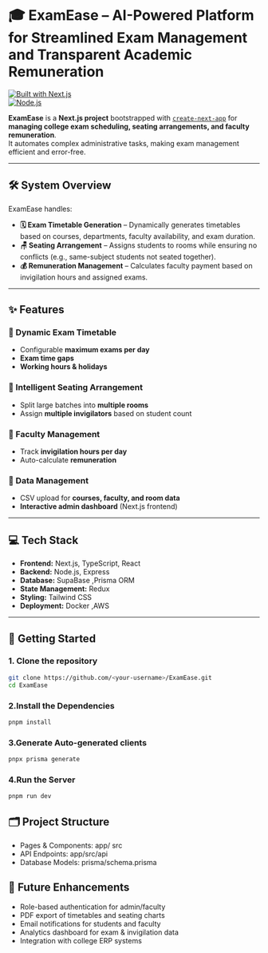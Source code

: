 # 🎓 ExamEase –  AI-Powered Platform for Streamlined Exam Management and Transparent Academic Remuneration


[![Built with Next.js](https://img.shields.io/badge/Built%20with-Next.js-black?logo=next.js)](https://nextjs.org/)  
[![Node.js](https://img.shields.io/badge/Node.js-16+-green?logo=node.js)](https://nodejs.org/)  

**ExamEase** is a **Next.js project** bootstrapped with [`create-next-app`](https://nextjs.org/docs/app/api-reference/cli/create-next-app) for **managing college exam scheduling, seating arrangements, and faculty remuneration**.  
It automates complex administrative tasks, making exam management efficient and error-free.

---

## 🛠 System Overview

ExamEase handles:

- **🗓 Exam Timetable Generation** – Dynamically generates timetables based on courses, departments, faculty availability, and exam duration.  
- **🪑 Seating Arrangement** – Assigns students to rooms while ensuring no conflicts (e.g., same-subject students not seated together).  
- **💰 Remuneration Management** – Calculates faculty payment based on invigilation hours and assigned exams.

---

## ✨ Features

### 📌 Dynamic Exam Timetable
- Configurable **maximum exams per day**  
- **Exam time gaps**  
- **Working hours & holidays**  

### 📌 Intelligent Seating Arrangement
- Split large batches into **multiple rooms**  
- Assign **multiple invigilators** based on student count  

### 📌 Faculty Management
- Track **invigilation hours per day**  
- Auto-calculate **remuneration**  

### 📌 Data Management
- CSV upload for **courses, faculty, and room data**  
- **Interactive admin dashboard** (Next.js frontend)

---

## 💻 Tech Stack

- **Frontend:** Next.js, TypeScript, React  
- **Backend:** Node.js, Express  
- **Database:** SupaBase ,Prisma ORM 
- **State Management:** Redux  
- **Styling:** Tailwind CSS  
- **Deployment:** Docker ,AWS 

---

## 🚀 Getting Started

### 1. Clone the repository
```bash
git clone https://github.com/<your-username>/ExamEase.git
cd ExamEase
```
### 2.Install the Dependencies
```bash
pnpm install
```
### 3.Generate Auto-generated clients
```bash
pnpx prisma generate
```
### 4.Run the Server
```bash
pnpm run dev
```
## 🗂 Project Structure

- Pages & Components: app/ src
- API Endpoints: app/src/api
- Database Models: prisma/schema.prisma

## 🎯 Future Enhancements

- Role-based authentication for admin/faculty
- PDF export of timetables and seating charts
- Email notifications for students and faculty
- Analytics dashboard for exam & invigilation data
- Integration with college ERP systems
